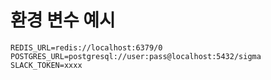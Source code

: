 # 환경 변수 예시

```
REDIS_URL=redis://localhost:6379/0
POSTGRES_URL=postgresql://user:pass@localhost:5432/sigma
SLACK_TOKEN=xxxx
```
